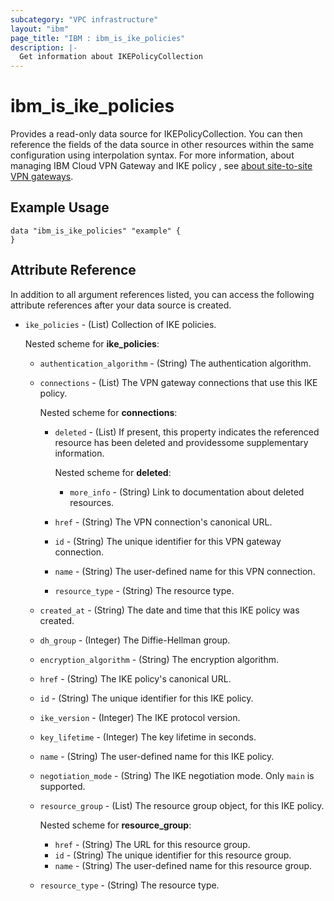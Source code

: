 ```yaml
---
subcategory: "VPC infrastructure"
layout: "ibm"
page_title: "IBM : ibm_is_ike_policies"
description: |-
  Get information about IKEPolicyCollection
---
```


# ibm_is_ike_policies

Provides a read-only data source for IKEPolicyCollection. You can then reference the fields of the data source in other resources within the same configuration using interpolation syntax. For more information, about managing IBM Cloud VPN Gateway and IKE policy , see [about site-to-site VPN gateways](https://cloud.ibm.com/docs/vpc?topic=vpc-using-vpn&interface=ui#policy-negotiation).

## Example Usage

```hcl
data "ibm_is_ike_policies" "example" {
}
```


## Attribute Reference

In addition to all argument references listed, you can access the following attribute references after your data source is created.

- `ike_policies` - (List) Collection of IKE policies.

  	Nested scheme for **ike_policies**:
	- `authentication_algorithm` - (String) The authentication algorithm.
	- `connections` - (List) The VPN gateway connections that use this IKE policy.

	  	Nested scheme for **connections**:
		- `deleted` - (List) If present, this property indicates the referenced resource has been deleted and providessome supplementary information.

		  	Nested scheme for **deleted**:
			- `more_info` - (String) Link to documentation about deleted resources.
		- `href` - (String) The VPN connection's canonical URL.
		- `id` - (String) The unique identifier for this VPN gateway connection.
		- `name` - (String) The user-defined name for this VPN connection.
		- `resource_type` - (String) The resource type.
	- `created_at` - (String) The date and time that this IKE policy was created.
	- `dh_group` - (Integer) The Diffie-Hellman group.
	- `encryption_algorithm` - (String) The encryption algorithm.
	- `href` - (String) The IKE policy's canonical URL.
	- `id` - (String) The unique identifier for this IKE policy.
	- `ike_version` - (Integer) The IKE protocol version.
	- `key_lifetime` - (Integer) The key lifetime in seconds.
	- `name` - (String) The user-defined name for this IKE policy.
	- `negotiation_mode` - (String) The IKE negotiation mode. Only `main` is supported.
	- `resource_group` - (List) The resource group object, for this IKE policy.

	  	Nested scheme for **resource_group**:
		- `href` - (String) The URL for this resource group.
		- `id` - (String) The unique identifier for this resource group.
		- `name` - (String) The user-defined name for this resource group.
	- `resource_type` - (String) The resource type.
